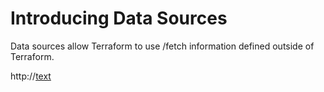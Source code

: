 # Introducing Data Sources
Data sources allow Terraform to use /fetch information defined outside of Terraform.

http://[text](https://imgur.com/URI1zxr)